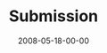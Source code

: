 ---
layout: message
category: message
series: "RIQ"
title: "Submission"
date: 2008-05-18-00-00
message_id: 498
audio: "http://s3.amazonaws.com/crossroadsaudiomessages/RIQ_02_Submission_05-18-08_Tome_webaudio.mp3"
audio-duration: "37:08"
description: "Relationally Intelligent people understand how to submit. "
video: "http://s3.amazonaws.com/crossroadsvideomessages/RIQ2.mp4"
video-duration: "34:17"
video-image: "http://s3.amazonaws.com/crossroads-media/images/legacy/content/RIQ2-still.jpg"
notes-description: "Study notes for week two of RIQ."
notes: "http://s3.amazonaws.com/crossroads-media/media/legacy/documents/SN_5-17-18-08.pdf"
notes-title: "RIQ&#58; Submission"
program: "http://s3.amazonaws.com/crossroads-media/media/legacy/documents/0517_18Program.pdf"
explicit: false
---